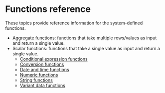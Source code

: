 # Functions reference

These topics provide reference information for the system-defined functions.

* [Aggregate functions](functions-aggregate.md): functions that take multiple rows/values as input and return a single value.
* Scalar functions: functions that take a single value as input and return a single value.
  * [Conditional expression functions](functions-conditional.md)
  * [Conversion functions](functions-conversion.md)
  * [Date and time functions](functions-datetime.md)
  * [Numeric functions](functions-numeric.md)
  * [String functions](functions-string.md)
  * [Variant data functions](functions-variant.md)
